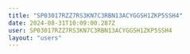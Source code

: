 ```yaml
---
title: "SP03017RZZ7RS3KN7C3RBN13ACYGGSH1ZKP5SSH4"
date: 2024-08-31T10:09:00.287Z
user: SP03017RZZ7RS3KN7C3RBN13ACYGGSH1ZKP5SSH4
layout: "users"
---
```

    
